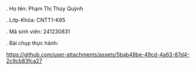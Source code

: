 . Họ tên: Phạm Thị Thúy Quỳnh

. Lớp-Khóa: CNTT1-K65

. Mã sinh viên: 241230831

. Bài chụp thực hành: 

https://github.com/user-attachments/assets/5bab48be-49cd-4a63-87d4-2c9cb83fca27



